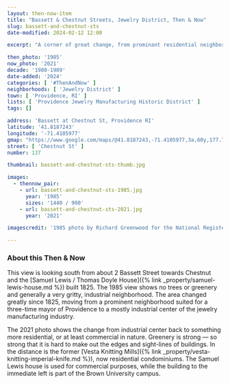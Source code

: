 ```yaml
---
layout: then-now-item
title: "Bassett & Chestnut Streets, Jewelry District, Then & Now"
slug: bassett-and-chestnut-sts
date-modified: 2024-02-12 12:00

excerpt: "A corner of great change, from prominant residential neighborhood to gritty industrial center and back again"

then_photo: '1985'
now_photo: '2021'
decade: '1980-1989'
date-added: '2024'
categories: [ '#ThenAndNow' ]
neighborhoods: [ 'Jewelry District' ]
town: [ 'Providence, RI' ]
lists: [ 'Providence Jewelry Manufacturing Historic District' ]
tags: []

address: 'Bassett at Chestnut St, Providence RI'
latitude: '41.8187243'
longitude: '-71.4105977'
gmap: "https://www.google.com/maps/@41.8187243,-71.4105977,3a,60y,177.76h,96.07t/data=!3m6!1e1!3m4!1sO0c7dUjgJ_8h1C_2GxkK2g!2e0!7i16384!8i8192?entry=ttu"
street: [ 'Chestnut St' ]
number: 137

thumbnail: bassett-and-chestnut-sts-thumb.jpg

images:
  - thennow_pair:
    - url: bassett-and-chestnut-sts-1985.jpg
      year: '1985'
      sizes: '1440 / 900'
    - url: bassett-and-chestnut-sts-2021.jpg
      year: '2021'

imagescredit: '1985 photo by Richard Greenwood for the National Register, Providence Jewelry Manufacturing Historic District nomination form'

---
```


### About this Then & Now

This view is looking south from about 2 Bassett Street towards Chestnut and the [Samuel Lewis / Thomas Doyle House]({% link _property/samuel-lewis-house.md %}) built 1825. The 1985 view shows no trees or greenery and generally a very gritty, industrial neighborhood. The area changed greatly since 1825, moving from a prominent neighborhood suited for a three-time mayor of Providence to a mostly industrial center of the jewelry manufacturing industry.

The 2021 photo shows the change from industrial center back to something more residential, or at least commercial in nature. Greenery is strong — so strong that it is hard to make out the edges and sight-lines of buildings. In the distance is the former [Vesta Knitting Mills]({% link _property/vesta-knitting-imperial-knife.md %}), now residential condominiums. The Samuel Lewis house is used for commercial purposes, while the building to the immediate left is part of the Brown University campus.
